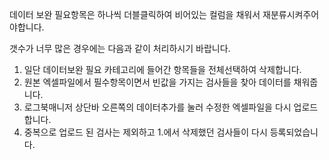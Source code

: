 데이터 보완 필요항목은 하나씩 더블클릭하여 비어있는 컬럼을 채워서 재분류시켜주어야합니다.

갯수가 너무 많은 경우에는 다음과 같이 처리하시기 바랍니다.

1. 일단 데이터보완 필요 카테고리에 들어간 항목들을 전체선택하여 삭제합니다.
2. 원본 엑셀파일에서 필수항목이면서 빈값을 가지는 검사들을 찾아 데이터를 채워줍니다.
3. 로그북매니저 상단바 오른쪽의 데이터추가를 눌러 수정한 엑셀파일을 다시 업로드합니다.
4. 중복으로 업로드 된 검사는 제외하고 1.에서 삭제했던 검사들이 다시 등록되었습니다.